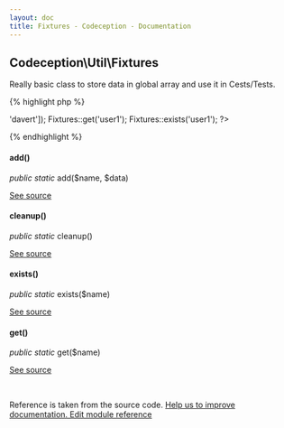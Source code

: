 ```yaml
---
layout: doc
title: Fixtures - Codeception - Documentation
---
```



## Codeception\Util\Fixtures



Really basic class to store data in global array and use it in Cests/Tests.

{% highlight php %}

<?php
Fixtures::add('user1', ['name' => 'davert']);
Fixtures::get('user1');
Fixtures::exists('user1');

?>

{% endhighlight %}



#### add()

 *public static* add($name, $data) 

[See source](https://github.com/Codeception/Codeception/blob/2.4/src/Codeception/Util/Fixtures.php#L21)

#### cleanup()

 *public static* cleanup() 

[See source](https://github.com/Codeception/Codeception/blob/2.4/src/Codeception/Util/Fixtures.php#L35)

#### exists()

 *public static* exists($name) 

[See source](https://github.com/Codeception/Codeception/blob/2.4/src/Codeception/Util/Fixtures.php#L40)

#### get()

 *public static* get($name) 

[See source](https://github.com/Codeception/Codeception/blob/2.4/src/Codeception/Util/Fixtures.php#L26)

<p>&nbsp;</p><div class="alert alert-warning">Reference is taken from the source code. <a href="https://github.com/Codeception/Codeception/blob/2.4/src//Codeception/Util/Fixtures.php">Help us to improve documentation. Edit module reference</a></div>

